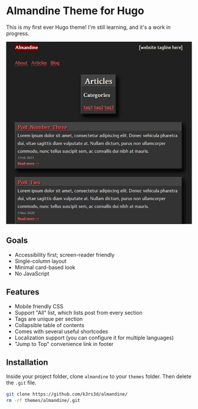 # Almandine Theme for Hugo

This is my first ever Hugo theme! I'm still learning, and it's a work in progress. 

![Screenshot of Almandine theme work-in-progress](./preview.jpg)

## Goals 

- Accessibility first; screen-reader friendly
- Single-column layout 
- Minimal card-based look
- No JavaScript

## Features 

- Mobile friendly CSS
- Support "All" list, which lists post from every section
- Tags are unique per section 
- Collapsible table of contents
- Comes with several useful shortcodes 
- Localization support (you can configure it for multiple languages) 
- "Jump to Top" convenience link in footer 

## Installation

Inside your project folder, clone `almandine` to your `themes` folder. 
Then delete the `.git` file. 

```bash
git clone https://github.com/k3rs3d/almandine/
rm -rf themes/almandine/.git
```


